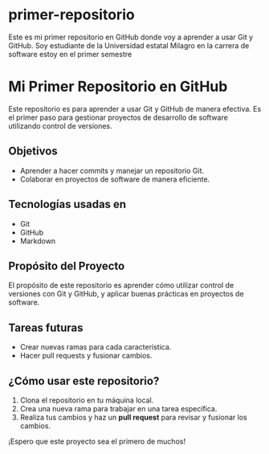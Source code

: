 # primer-repositorio
Este es mi primer repositorio en GitHub donde voy a aprender a usar Git y GitHub. Soy estudiante de la Universidad estatal Milagro en la carrera de software estoy en el primer semestre 
# Mi Primer Repositorio en GitHub

Este repositorio es para aprender a usar Git y GitHub de manera efectiva. 
Es el primer paso para gestionar proyectos de desarrollo de software utilizando control de versiones.

## Objetivos
- Aprender a hacer commits y manejar un repositorio Git.
- Colaborar en proyectos de software de manera eficiente.
## Tecnologías usadas en 
- Git
- GitHub
- Markdown
## Propósito del Proyecto

El propósito de este repositorio es aprender cómo utilizar control de versiones con Git y GitHub, y aplicar buenas prácticas en proyectos de software.

## Tareas futuras
- Crear nuevas ramas para cada característica.
- Hacer pull requests y fusionar cambios.

## ¿Cómo usar este repositorio?

1. Clona el repositorio en tu máquina local.
2. Crea una nueva rama para trabajar en una tarea específica.
3. Realiza tus cambios y haz un **pull request** para revisar y fusionar los cambios.

¡Espero que este proyecto sea el primero de muchos!
